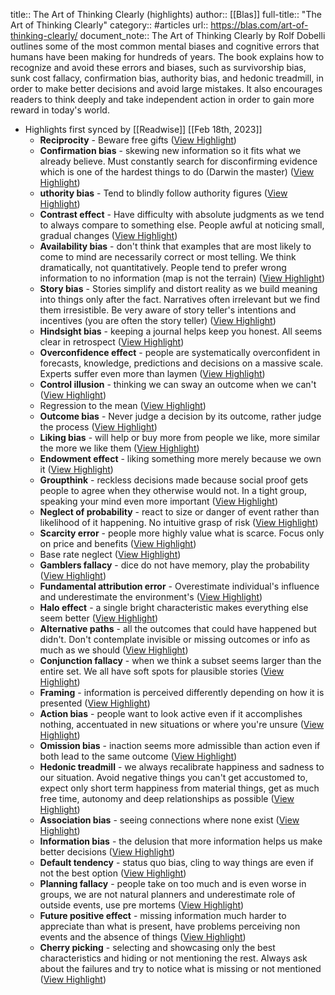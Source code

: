 title:: The Art of Thinking Clearly (highlights)
author:: [[Blas]]
full-title:: "The Art of Thinking Clearly"
category:: #articles
url:: https://blas.com/art-of-thinking-clearly/
document_note:: The Art of Thinking Clearly by Rolf Dobelli outlines some of the most common mental biases and cognitive errors that humans have been making for hundreds of years. The book explains how to recognize and avoid these errors and biases, such as survivorship bias, sunk cost fallacy, confirmation bias, authority bias, and hedonic treadmill, in order to make better decisions and avoid large mistakes. It also encourages readers to think deeply and take independent action in order to gain more reward in today's world.

- Highlights first synced by [[Readwise]] [[Feb 18th, 2023]]
	- **Reciprocity** - Beware free gifts ([View Highlight](https://read.readwise.io/read/01gsj1bp1qefxx618bzt08wxnq))
	- **Confirmation bias** - skewing new information so it fits what we already believe. Must constantly search for disconfirming evidence which is one of the hardest things to do (Darwin the master) ([View Highlight](https://read.readwise.io/read/01gsj1br7k6n2ng52v1mabb6eb))
	- **uthority bias** - Tend to blindly follow authority figures ([View Highlight](https://read.readwise.io/read/01gsj1bte4qpe5pzztshw3zx23))
	- **Contrast effect** - Have difficulty with absolute judgments as we tend to always compare to something else. People awful at noticing small, gradual changes ([View Highlight](https://read.readwise.io/read/01gsj1bwxk3dfff47e1n5xt0d0))
	- **Availability bias** - don't think that examples that are most likely to come to mind are necessarily correct or most telling. We think dramatically, not quantitatively. People tend to prefer wrong information to no information (map is not the terrain) ([View Highlight](https://read.readwise.io/read/01gsj1c0070jq2tz0h8k20hn43))
	- **Story bias** - Stories simplify and distort reality as we build meaning into things only after the fact. Narratives often irrelevant but we find them irresistible. Be very aware of story teller's intentions and incentives (you are often the story teller) ([View Highlight](https://read.readwise.io/read/01gsj1c26gwd4vast3w8yjk73f))
	- **Hindsight bias** - keeping a journal helps keep you honest. All seems clear in retrospect ([View Highlight](https://read.readwise.io/read/01gsj1c4rgqrvgqksc06jqkv27))
	- **Overconfidence effect** - people are systematically overconfident in forecasts, knowledge, predictions and decisions on a massive scale. Experts suffer even more than laymen ([View Highlight](https://read.readwise.io/read/01gsj1c7cttfe1f1ey64p3yyrn))
	- **Control illusion** - thinking we can sway an outcome when we can't ([View Highlight](https://read.readwise.io/read/01gsj1cck0e13ef3y5a34psbga))
	- Regression to the mean ([View Highlight](https://read.readwise.io/read/01gsj1ch8g9k6dzec52eckndck))
	- **Outcome bias** - Never judge a decision by its outcome, rather judge the process ([View Highlight](https://read.readwise.io/read/01gsj1cknvh69xz97gsv9zh8ty))
	- **Liking bias** - will help or buy more from people we like, more similar the more we like them ([View Highlight](https://read.readwise.io/read/01gsj1cq9zdxwyf851qmgp6c9a))
	- **Endowment effect** - liking something more merely because we own it ([View Highlight](https://read.readwise.io/read/01gsj1cszc1wxbaya16e8vss8a))
	- **Groupthink** - reckless decisions made because social proof gets people to agree when they otherwise would not. In a tight group, speaking your mind even more important ([View Highlight](https://read.readwise.io/read/01gsj1cxg71f83jn2ccf6987p7))
	- **Neglect of probability** - react to size or danger of event rather than likelihood of it happening. No intuitive grasp of risk ([View Highlight](https://read.readwise.io/read/01gsj1cznsa1sp75dr95xtkn78))
	- **Scarcity error** - people more highly value what is scarce. Focus only on price and benefits ([View Highlight](https://read.readwise.io/read/01gsj1d2ehdaegdtzxe6dm1vc2))
	- Base rate neglect ([View Highlight](https://read.readwise.io/read/01gsj1d55pf3yp42b0fxmwksrc))
	- **Gamblers fallacy** - dice do not have memory, play the probability ([View Highlight](https://read.readwise.io/read/01gsj1d82v7wth4sd0k826ts07))
	- **Fundamental attribution error** - Overestimate individual's influence and underestimate the environment's ([View Highlight](https://read.readwise.io/read/01gsj1dmrh6q5ffzj1enhn670p))
	- **Halo effect** - a single bright characteristic makes everything else seem better ([View Highlight](https://read.readwise.io/read/01gsj1drgnt61xrybtfncctmz3))
	- **Alternative paths** - all the outcomes that could have happened but didn't. Don't contemplate invisible or missing outcomes or info as much as we should ([View Highlight](https://read.readwise.io/read/01gsj1dxh6jxyc1ek9gcpm5afy))
	- **Conjunction fallacy** - when we think a subset seems larger than the entire set. We all have soft spots for plausible stories ([View Highlight](https://read.readwise.io/read/01gsj1e0fzg5fj96qmv8mzfp4z))
	- **Framing** - information is perceived differently depending on how it is presented ([View Highlight](https://read.readwise.io/read/01gsj1e3m3xrgdstq1sc676bak))
	- **Action bias** - people want to look active even if it accomplishes nothing, accentuated in new situations or where you're unsure ([View Highlight](https://read.readwise.io/read/01gsj1e6hd395c7b8ae05cnehg))
	- **Omission bias** - inaction seems more admissible than action even if both lead to the same outcome ([View Highlight](https://read.readwise.io/read/01gsj1e9eeqv0we1y0aq19v4vn))
	- **Hedonic treadmill** - we always recalibrate happiness and sadness to our situation. Avoid negative things you can't get accustomed to, expect only short term happiness from material things, get as much free time, autonomy and deep relationships as possible ([View Highlight](https://read.readwise.io/read/01gsj1ed4gsb9jwk2frsse54z0))
	- **Association bias** - seeing connections where none exist ([View Highlight](https://read.readwise.io/read/01gsj1egvr9n777hrdrpjqfr11))
	- **Information bias** - the delusion that more information helps us make better decisions ([View Highlight](https://read.readwise.io/read/01gsj1ewenr67b5t0g1cxzhnkk))
	- **Default tendency** - status quo bias, cling to way things are even if not the best option ([View Highlight](https://read.readwise.io/read/01gsj1fasy2qnzxwjw6c2z2jha))
	- **Planning fallacy** - people take on too much and is even worse in groups, we are not natural planners and underestimate role of outside events, use pre mortems ([View Highlight](https://read.readwise.io/read/01gsj1fqkh8wr3fhsg395vvf1b))
	- **Future positive effect** - missing information much harder to appreciate than what is present, have problems perceiving non events and the absence of things ([View Highlight](https://read.readwise.io/read/01gsj1g21pja6gmb8k3a2r1rj0))
	- **Cherry picking** - selecting and showcasing only the best characteristics and hiding or not mentioning the rest. Always ask about the failures and try to notice what is missing or not mentioned ([View Highlight](https://read.readwise.io/read/01gsj1fwv7dvj2zbgz7t18zv2v))